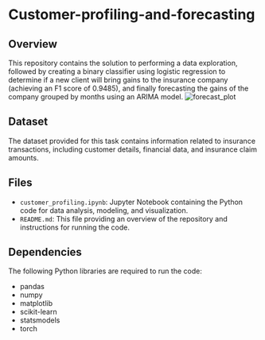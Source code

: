 # Customer-profiling-and-forecasting

## Overview

This repository contains the solution to performing a data exploration, followed by creating a binary classifier using logistic regression to determine if a new client will bring gains to the insurance company (achieving an F1 score of 0.9485), and finally forecasting the gains of the company grouped by months using an ARIMA model.
![forecast_plot](https://github.com/karimbenjrad/Customer-profiling-and-forecasting/assets/57772372/1695626d-e832-41bd-a607-c80c5cabfb86)

## Dataset

The dataset provided for this task contains information related to insurance transactions, including customer details, financial data, and insurance claim amounts.

## Files

- `customer_profiling.ipynb`: Jupyter Notebook containing the Python code for data analysis, modeling, and visualization.
- `README.md`: This file providing an overview of the repository and instructions for running the code.

## Dependencies

The following Python libraries are required to run the code:
- pandas
- numpy
- matplotlib
- scikit-learn
- statsmodels
- torch
